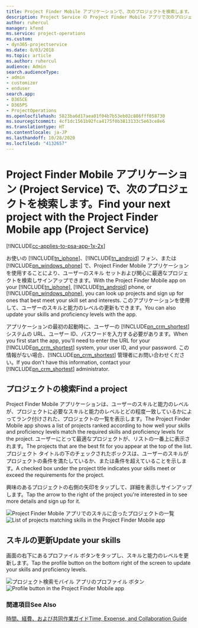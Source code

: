 ```yaml
---
title: Project Finder Mobile アプリケーションで、次のプロジェクトを検索します。
description: Project Service の Project Finder Mobile アプリで次のプロジェクトを検索する方法
author: ruhercul
manager: kfend
ms.service: project-operations
ms.custom:
- dyn365-projectservice
ms.date: 8/03/2018
ms.topic: article
ms.author: ruhercul
audience: Admin
search.audienceType:
- admin
- customizer
- enduser
search.app:
- D365CE
- D365PS
- ProjectOperations
ms.openlocfilehash: 5823ba6d17aea01f04b7b53eb02c886fff058730
ms.sourcegitcommit: 4cf1dc1561b92fca4175f0b3813133c5e63ce8e6
ms.translationtype: HT
ms.contentlocale: ja-JP
ms.lasthandoff: 10/28/2020
ms.locfileid: "4132657"
---
```

# <a name="find-your-next-project-with-the-project-finder-mobile-app-project-service"></a><span data-ttu-id="b3c42-103">Project Finder Mobile アプリケーション (Project Service) で、次のプロジェクトを検索します。</span><span class="sxs-lookup"><span data-stu-id="b3c42-103">Find your next project with the Project Finder Mobile app (Project Service)</span></span>

[!INCLUDE[cc-applies-to-psa-app-1x-2x](../includes/cc-applies-to-psa-app-1x-2x.md)]

<span data-ttu-id="b3c42-104">お使いの [!INCLUDE[tn_iphone](../includes/tn-iphone.md)]、[!INCLUDE[tn_android](../includes/tn-android.md)] フォン、または [!INCLUDE[pn_windows_phone](../includes/pn-windows-phone.md)] で、Project Finder Mobile アプリケーションを使用することにより、ユーザーのスキル セットおよび関心に最適なプロジェクトを検索しサインアップできます。</span><span class="sxs-lookup"><span data-stu-id="b3c42-104">With the Project Finder Mobile app on your [!INCLUDE[tn_iphone](../includes/tn-iphone.md)], [!INCLUDE[tn_android](../includes/tn-android.md)] phone, or [!INCLUDE[pn_windows_phone](../includes/pn-windows-phone.md)], you can look up projects and sign up for ones that best meet your skill set and interests.</span></span> <span data-ttu-id="b3c42-105">このアプリケーションを使用して、ユーザーのスキルと能力のレベルの更新もできます。</span><span class="sxs-lookup"><span data-stu-id="b3c42-105">You can also update your skills and proficiency levels with the app.</span></span>  
  
 <span data-ttu-id="b3c42-106">アプリケーションの最初の起動時に、ユーザーの [!INCLUDE[pn_crm_shortest](../includes/pn-crm-shortest.md)] システムの URL、ユーザー ID、パスワードを入力する必要があります。</span><span class="sxs-lookup"><span data-stu-id="b3c42-106">When you first start the app, you'll need to enter the URL for your [!INCLUDE[pn_crm_shortest](../includes/pn-crm-shortest.md)] system, your user ID, and your password.</span></span> <span data-ttu-id="b3c42-107">この情報がない場合、[!INCLUDE[pn_crm_shortest](../includes/pn-crm-shortest.md)] 管理者にお問い合わせください。</span><span class="sxs-lookup"><span data-stu-id="b3c42-107">If you don't have this information,  contact your [!INCLUDE[pn_crm_shortest](../includes/pn-crm-shortest.md)] administrator.</span></span>  
  
## <a name="find-a-project"></a><span data-ttu-id="b3c42-108">プロジェクトの検索</span><span class="sxs-lookup"><span data-stu-id="b3c42-108">Find a project</span></span>  
 <span data-ttu-id="b3c42-109">Project Finder Mobile アプリケーションは、ユーザーのスキルと能力のレベルが、プロジェクトに必要なスキルと能力のレベルとどの程度一致しているかによってランク付けされた、プロジェクトの一覧を表示します。</span><span class="sxs-lookup"><span data-stu-id="b3c42-109">The Project Finder Mobile app shows a list of projects ranked according to how well your skills and proficiency levels match the required skills and proficiency levels for the project.</span></span> <span data-ttu-id="b3c42-110">ユーザーにとって最適なプロジェクトが、リストの一番上に表示されます。</span><span class="sxs-lookup"><span data-stu-id="b3c42-110">The projects that are the best fit for you appear at the top of the list.</span></span> <span data-ttu-id="b3c42-111">プロジェクト タイトルの下のチェックされたボックスは、ユーザーのスキルがプロジェクトの条件を満たしているか、または条件を超えていることを示します。</span><span class="sxs-lookup"><span data-stu-id="b3c42-111">A checked box under the project title indicates your skills meet or exceed the requirements for the project.</span></span>  
  
 <span data-ttu-id="b3c42-112">興味のあるプロジェクトの右側の矢印をタップして、詳細を表示しサインアップします。</span><span class="sxs-lookup"><span data-stu-id="b3c42-112">Tap the arrow to the right of the project you're interested in to see more details and sign up for it.</span></span>  
  
 <span data-ttu-id="b3c42-113">![Project Finder Mobile アプリでのスキルに合ったプロジェクトの一覧](../psa/media/project-service-project-finder-list.png "Project Finder Mobile アプリでのスキルに合ったプロジェクトの一覧")</span><span class="sxs-lookup"><span data-stu-id="b3c42-113">![List of projects matching skills in the Project Finder Mobile app](../psa/media/project-service-project-finder-list.png "List of projects matching skills in the Project Finder Mobile app")</span></span>  
  
## <a name="update-your-skills"></a><span data-ttu-id="b3c42-114">スキルの更新</span><span class="sxs-lookup"><span data-stu-id="b3c42-114">Update your skills</span></span>  
 <span data-ttu-id="b3c42-115">画面の右下にあるプロファイル ボタンをタップし、スキルと能力のレベルを更新します。</span><span class="sxs-lookup"><span data-stu-id="b3c42-115">Tap the profile button on the bottom right of the screen to update your skills and proficiency levels.</span></span>  
  
 <span data-ttu-id="b3c42-116">![プロジェクト検索モバイル アプリのプロファイル ボタン](../psa/media/project-service-project-finder-profile.png "プロジェクト検索モバイル アプリのプロファイル ボタン")</span><span class="sxs-lookup"><span data-stu-id="b3c42-116">![Profile button in the Project Finder Mobile app](../psa/media/project-service-project-finder-profile.png "Profile button in the Project Finder Mobile app")</span></span>  
  
### <a name="see-also"></a><span data-ttu-id="b3c42-117">関連項目</span><span class="sxs-lookup"><span data-stu-id="b3c42-117">See Also</span></span>  
 [<span data-ttu-id="b3c42-118">時間、経費、および共同作業ガイド</span><span class="sxs-lookup"><span data-stu-id="b3c42-118">Time, Expense, and Collaboration Guide</span></span>](../psa/time-expense-collaboration-guide.md)
